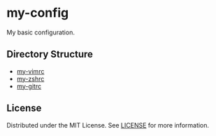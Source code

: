 # my-config
My basic configuration.
## Directory Structure
- [my-vimrc](./my-vimrc/)
- [my-zshrc](./my-zshrc/)
- [my-gitrc](./my-gitrc/)
## License
Distributed under the MIT License. See [LICENSE](LICENSE) for more information.
